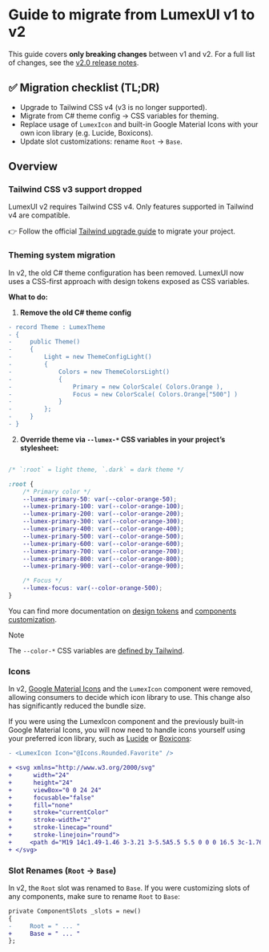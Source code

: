 # Guide to migrate from LumexUI v1 to v2

This guide covers **only breaking changes** between v1 and v2.
For a full list of changes, see the [v2.0 release notes](https://github.com/LumexUI/lumexui/releases).

## ✅ Migration checklist (TL;DR)

- Upgrade to Tailwind CSS v4 (v3 is no longer supported).
- Migrate from C# theme config → CSS variables for theming.
- Replace usage of `LumexIcon` and built-in Google Material Icons with your own icon library (e.g. Lucide, Boxicons).
- Update slot customizations: rename `Root` → `Base`.

## Overview

### Tailwind CSS v3 support dropped

LumexUI v2 requires Tailwind CSS v4. Only features supported in Tailwind v4 are compatible.

👉 Follow the official [Tailwind upgrade guide](https://tailwindcss.com/docs/upgrade-guide) to migrate your project.


### Theming system migration

In v2, the old C# theme configuration has been removed.
LumexUI now uses a CSS-first approach with design tokens exposed as CSS variables.

**What to do:**

1. **Remove the old C# theme config**

```diff
- record Theme : LumexTheme
- {
-     public Theme()
-     {
-         Light = new ThemeConfigLight()
-         {
-             Colors = new ThemeColorsLight()
-             {
-                 Primary = new ColorScale( Colors.Orange ),
-                 Focus = new ColorScale( Colors.Orange["500"] )
-             }
-         };
-     }
- }
```

2. **Override theme via `--lumex-*` CSS variables in your project’s stylesheet:**

```css

/* `:root` = light theme, `.dark` = dark theme */

:root {
    /* Primary color */
    --lumex-primary-50: var(--color-orange-50);
    --lumex-primary-100: var(--color-orange-100);
    --lumex-primary-200: var(--color-orange-200);
    --lumex-primary-300: var(--color-orange-300);
    --lumex-primary-400: var(--color-orange-400);
    --lumex-primary-500: var(--color-orange-500);
    --lumex-primary-600: var(--color-orange-600);
    --lumex-primary-700: var(--color-orange-700);
    --lumex-primary-800: var(--color-orange-800);
    --lumex-primary-900: var(--color-orange-900);

    /* Focus */
    --lumex-focus: var(--color-orange-500);
}
```

You can find more documentation on [design tokens](https://lumexui.org/docs/theming/design-tokens) and [components customization](https://lumexui.org/docs/theming/customization).

> [!NOTE]  
> The `--color-*` CSS variables are [defined by Tailwind](https://tailwindcss.com/docs/colors#default-color-palette-reference).

### Icons

In v2, [Google Material Icons](https://fonts.google.com/icons) and the `LumexIcon` component were removed, allowing consumers to decide which icon library to use.
This change also has significantly reduced the bundle size.

If you were using the LumexIcon component and the previously built-in Google Material Icons, 
you will now need to handle icons yourself using your preferred icon library, such as [Lucide](https://lucide.dev/) or [Boxicons](https://boxicons.com/):

```diff
- <LumexIcon Icon="@Icons.Rounded.Favorite" />

+ <svg xmlns="http://www.w3.org/2000/svg"
+      width="24"
+      height="24"
+      viewBox="0 0 24 24"
+      focusable="false"
+      fill="none"
+      stroke="currentColor"
+      stroke-width="2"
+      stroke-linecap="round"
+      stroke-linejoin="round">
+     <path d="M19 14c1.49-1.46 3-3.21 3-5.5A5.5 5.5 0 0 0 16.5 3c-1.76 0-3 .5-4.5 2-1.5-1.5-2.74-2-4.5-2A5.5 5.5 0 0 0 2 8.5c0 2.3 1.5 4.05 3 5.5l7 7Z" />
+ </svg>
```

### Slot Renames (`Root` -> `Base`)

In v2, the `Root` slot was renamed to `Base`. If you were customizing slots of any components, make sure to rename `Root` to `Base`:

```diff
private ComponentSlots _slots = new()
{
-     Root = " ... "
+     Base = " ... "
};
```
